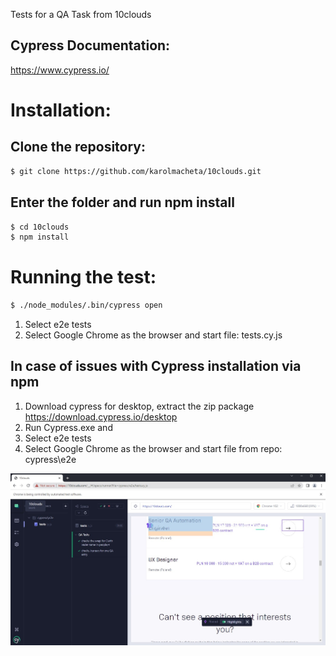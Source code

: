 Tests for a QA Task from 10clouds

## Cypress Documentation:

https://www.cypress.io/

# Installation:

## Clone the repository:

```bash
$ git clone https://github.com/karolmacheta/10clouds.git
```
## Enter the folder and run npm install

```bash
$ cd 10clouds
$ npm install
```

# Running the test:

```bash
$ ./node_modules/.bin/cypress open
```
1. Select e2e tests
2. Select Google Chrome as the browser and start file:
 tests.cy.js

## In case of issues with Cypress installation via npm


1. Download cypress for desktop, extract the zip package
https://download.cypress.io/desktop
2. Run Cypress.exe and
3. Select e2e tests
4. Select Google Chrome as the browser and start file from repo:
 cypress\e2e

![alt text](https://github.com/karolmacheta/10clouds/blob/main/tests.jpg)